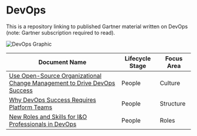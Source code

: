 # DevOps
This is a repository linking to published Gartner material written on DevOps (note: Gartner subscription required to read).

![DevOps Graphic](https://user-images.githubusercontent.com/118203283/201713158-726e6256-f9e8-4d12-8a3b-1b28409288ed.png)



| Document Name  | Lifecycle Stage | Focus Area |  
| ------------- | ------------- | ------------- | 
| [Use Open-Source Organizational Change Management to Drive DevOps Success](https://www.gartner.com/document/code/739186)  | People | Culture |  
| [Why DevOps Success Requires Platform Teams](https://www.gartner.com/document/code/733282) | People | Structure |
| [New Roles and Skills for I&O Professionals in DevOps](https://www.gartner.com/document/code/720642) | People | Roles |
